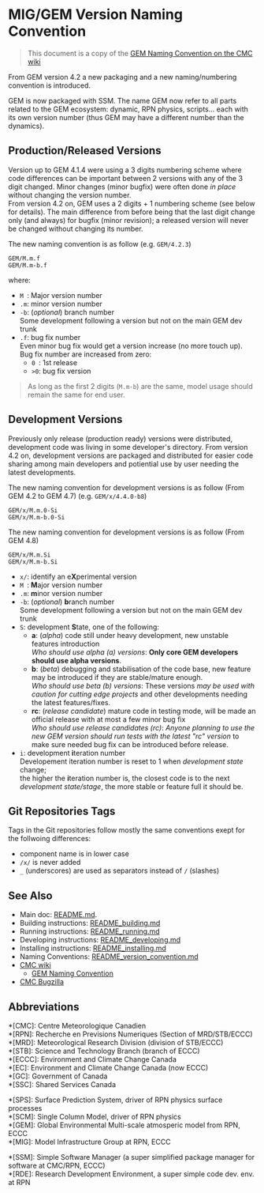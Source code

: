 MIG/GEM Version Naming Convention
=================================

> This document is a copy of the
> [GEM Naming Convention on the CMC wiki](https://wiki.cmc.ec.gc.ca/wiki/GEM/Version_Numbers)

From GEM version 4.2 a new packaging and a new naming/numbering convention is introduced.

GEM is now packaged with SSM. The name GEM now refer to all parts related to
the GEM ecosystem: dynamic, RPN physics, scripts... each with its own version
number (thus GEM may have a different number than the dynamics).

Production/Released Versions
----------------------------

Version up to GEM 4.1.4 were using a 3 digits numbering scheme where code
differences can be important between 2 versions with any of the 3 digit
changed. Minor changes (minor bugfix) were often done *in place* without
changing the version number.  
From version 4.2 on, GEM uses a 2 digits + 1 numbering scheme (see below for
details). The main difference from before being that the last digit change
only (and always) for bugfix (minor revision); a released version will never
be changed without changing its number.

The new naming convention is as follow (e.g. `GEM/4.2.3`)

    GEM/M.m.f
    GEM/M.m-b.f

where:

  * `M `: Major version number
  * `.m`: minor version number
  * `-b`: (*optional*) branch number<br>Some development following a
    version but not on the main GEM dev trunk
  * `.f`: bug fix number<br>Even minor bug fix would get a version increase
    (no more touch up). Bug fix number are increased from zero:
    * `0 `: 1st release
    * `>0`: bug fix version

> As long as the first 2 digits (`M.m-b`) are the same, model usage should
> remain the same for end user.

Development Versions
--------------------

Previously only release (production ready) versions were distributed,
development code was living in some developer's directory.
From version 4.2 on, development versions are packaged and distributed for
easier code sharing among main developers and potiential use by user needing
the latest developments.

The new naming convention for development versions is as follow
(From GEM 4.2 to GEM 4.7) (e.g. `GEM/x/4.4.0-b8`)

    GEM/x/M.m.0-Si
    GEM/x/M.m-b.0-Si

The new naming convention for development versions is as follow (From GEM 4.8)

    GEM/x/M.m.Si
    GEM/x/M.m-b.Si

  * `x/`: identify an e**X**perimental version
  * `M `: **M**ajor version number
  * `.m`: **m**inor version number
  * `-b`: (*optional*) **b**ranch number<br>Some development following a
    version but not on the main GEM dev trunk
  * `S`: development **S**tate, one of the following:
    * **a**: (*alpha*) code still under heavy development, new unstable
      features introduction<br>*Who should use alpha (a) versions*:
      **Only core GEM developers should use alpha versions**.
    * **b**: (*beta*) debugging and stabilisation of the code base, new
      feature may be introduced if they are stable/mature enough.  
      *Who should use beta (b) versions*: These versions *may be used with
      caution for cutting edge projects* and other developments needing the
      latest features/fixes.
    * **rc**: (*release candidate*) mature code in testing mode, will be made
      an official release with at most a few minor bug fix  
      *Who should use release candidates (rc)*: *Anyone planning to use the
      new GEM version should run tests with the latest "rc" version* to make
      sure needed bug fix can be introduced before release.
  * `i`: development **i**teration number<br>Developement iteration number is
    reset to 1 when *development state* change;<br>the higher the
    **i**teration number is, the closest code is to the next *development
    state/stage*, the more stable or feature full it should be.

Git Repositories Tags
---------------------

Tags in the Git repositories follow mostly the same conventions exept for
the follwoing differences:

  * component name is in lower case
  * `/x/` is never added
  * `_` (underscores) are used as separators instead of `/` (slashes)

See Also
--------

  * Main doc: [README.md](README.md).
  * Building instructions: [README\_building.md](README_building.md)
  * Running instructions: [README\_running.md](README_running.md)
  * Developing instructions: [README\_developing.md](README_developing.md)
  * Installing instructions: [README\_installing.md](README_installing.md)
  * Naming Conventions: [README\_version\_convention.md](README_version_convention.md)
  * [CMC wiki](https://wiki.cmc.ec.gc.ca/wiki)
    * [GEM Naming Convention](https://wiki.cmc.ec.gc.ca/wiki/GEM/Version_Numbers)
  * [CMC Bugzilla](http://bugzilla.cmc.ec.gc.ca)


Abbreviations
-------------

*[CMC]: Centre Meteorologique Canadien  
*[RPN]: Recherche en Previsions Numeriques (Section of MRD/STB/ECCC)  
*[MRD]: Meteorological Research Division (division of STB/ECCC)  
*[STB]: Science and Technology Branch (branch of ECCC)  
*[ECCC]: Environment and Climate Change Canada  
*[EC]: Environment and Climate Change Canada (now ECCC)  
*[GC]: Government of Canada  
*[SSC]: Shared Services Canada  

*[SPS]: Surface Prediction System, driver of RPN physics surface processes  
*[SCM]: Single Column Model, driver of RPN physics  
*[GEM]: Global Environmental Multi-scale atmosperic model from RPN, ECCC  
*[MIG]: Model Infrastructure Group at RPN, ECCC  

*[SSM]: Simple Software Manager (a super simplified package manager for software at CMC/RPN, ECCC)  
*[RDE]: Research Development Environment, a super simple code dev. env. at RPN  
